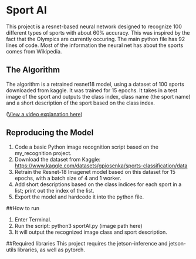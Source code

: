 # Sport AI

This project is a resnet-based neural network designed to recognize 100 different types of sports with about 60% accuracy. This was inspired by the fact that the Olympics are currently occuring. The main python file has 92 lines of code. Most of the information the neural net has about the sports comes from Wikipedia. 

## The Algorithm

The algorithm is a retrained resnet18 model, using a dataset of 100 sports downloaded from kaggle. It was trained for 15 epochs. It takes in a test image of the sport and outputs the class index, class name (the sport name) and a short description of the sport based on the class index.

([View a video explanation here](https://drive.google.com/file/d/1vRXIO8wn-Gi8fWjp8JYg4PXI0Ynqk-P3/view?usp=sharing))

## Reproducing the Model
1. Code a basic Python image recognition script based on the my_recognition project.
2. Download the dataset from Kaggle:  https://www.kaggle.com/datasets/gpiosenka/sports-classification/data
3. Retrain the Resnet-18 Imagenet model based on this dataset for 15 epochs, with a batch size of 4 and 1 worker.
4. Add short descriptions based on the class indices for each sport in a list; print out the index of the list.
5. Export the model and hardcode it into the python file.

##How to run
1. Enter Terminal.
2. Run the script: python3 sportAI.py (image path here)
3. It will output the recognized image class and sport description. 

##Required libraries
This project requires the jetson-inference and jetson-utils libraries, as well as pytorch.
